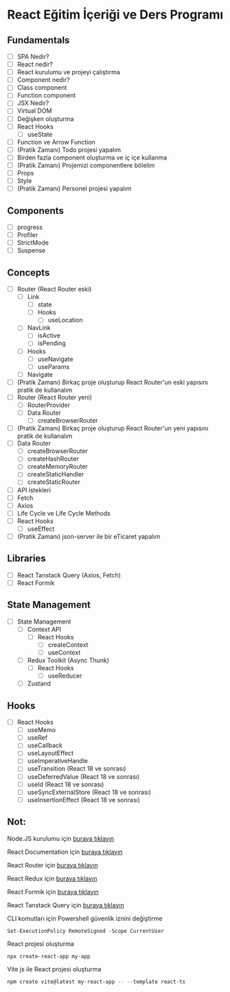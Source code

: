 # React Eğitim İçeriği ve Ders Programı

## Fundamentals
- [ ] SPA Nedir?
- [ ] React nedir?
- [ ] React kurulumu ve projeyi çalıştırma
- [ ] Component nedir?
- [ ] Class component
- [ ] Function component
- [ ] JSX Nedir?
- [ ] Virtual DOM
- [ ] Değişken oluşturma
- [ ] React Hooks
	- [ ] useState
- [ ] Function ve Arrow Function
- [ ] (Pratik Zamanı) Todo projesi yapalım
- [ ] Birden fazla component oluşturma ve iç içe kullanma
- [ ] (Pratik Zamanı) Projemizi componentlere bölelim
- [ ] Props
- [ ] Style
- [ ]  (Pratik Zamanı) Personel projesi yapalım
## Components
- [ ] progress
- [ ] Profiler
- [ ] StrictMode
- [ ] Suspense
## Concepts
- [ ] Router (React Router eski)
	- [ ] Link
		- [ ] state
		- [ ] Hooks
			- [ ] useLocation
	- [ ] NavLink
		- [ ] isActive
		- [ ] isPending
	- [ ] Hooks
		- [ ] useNavigate
		- [ ] useParams
	- [ ] Navigate
- [ ] (Pratik Zamanı) Birkaç proje oluşturup React Router'un eski yapısını pratik de kullanalım
- [ ] Router (React Router yeni)
	- [ ] RouterProvider
	- [ ] Data Router
		- [ ] createBrowserRouter
- [ ] (Pratik Zamanı) Birkaç proje oluşturup React Router'un yeni yapısını pratik de kullanalım
- [ ] Data Router
	- [ ] createBrowserRouter
	- [ ] createHashRouter
	- [ ] createMemoryRouter
	- [ ] createStaticHandler
	- [ ] createStaticRouter
- [ ] API istekleri
- [ ] Fetch
- [ ] Axios
- [ ] Life Cycle ve Life Cycle Methods
- [ ] React Hooks
	- [ ] useEffect
- [ ] (Pratik Zamanı) json-server ile bir eTicaret yapalım
## Libraries
- [ ] React Tanstack Query (Axios, Fetch)
- [ ] React Formik
## State Management
- [ ] State Management
	- [ ] Context API
		- [ ] React Hooks
			- [ ] createContext
			- [ ] useContext
	- [ ] Redux Toolkit (Async Thunk)
		- [ ] React Hooks
			- [ ] useReducer
	- [ ] Zustand
## Hooks
- [ ] React Hooks
	- [ ] useMemo
	- [ ] useRef
 	- [ ] useCallback
 	- [ ] useLayoutEffect
 	- [ ] useImperativeHandle
 	- [ ] useTransition (React 18 ve sonrası)
 	- [ ] useDeferredValue (React 18 ve sonrası)
 	- [ ] useId (React 18 ve sonrası)
 	- [ ] useSyncExternalStore (React 18 ve sonrası)
 	- [ ] useInsertionEffect (React 18 ve sonrası)

## Not: 
Node.JS kurulumu için <a href="https://nodejs.org/en" target="_blank">buraya tıklayın</a>  

React Documentation için <a href="https://tr.react.dev/" target="_blank">buraya tıklayın</a>  

React Router için <a href="https://reactrouter.com/en/main" target="_blank">buraya tıklayın</a>  

React Redux için <a href="https://react-redux.js.org/" target="_blank">buraya tıklayın</a>  

React Formik için <a href="https://formik.org/" target="_blank">buraya tıklayın</a>

React Tanstack Query için <a href="https://tanstack.com/query/latest" target="_blank">buraya tıklayın</a>

CLI komutları için Powershell güvenlik iznini değiştirme
```powershel
Set-ExecutionPolicy RemoteSigned -Scope CurrentUser
```

React projesi oluşturma
```powershell
npx create-react-app my-app
```

Vite js ile React projesi oluşturma
```powershell
npm create vite@latest my-react-app -- --template react-ts
```